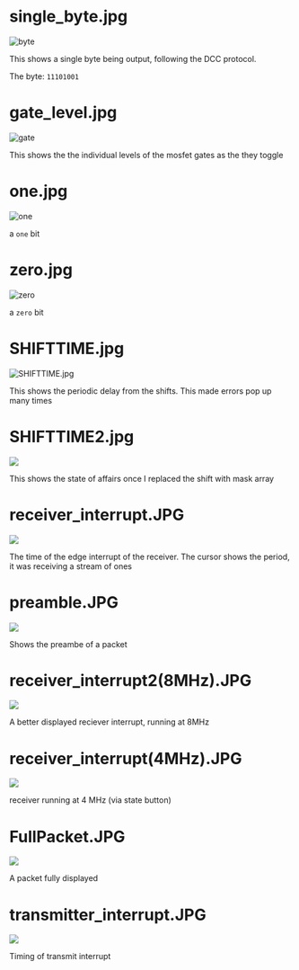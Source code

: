 # single_byte.jpg #

![byte](single_byte.JPG)

This shows a single byte being output, following the DCC protocol.

The byte: `11101001`

# gate_level.jpg #

![gate](gate_level.jpg)

This shows the the individual levels of the mosfet gates as the they toggle

# one.jpg #
![one](one.jpg)

a `one` bit

# zero.jpg #
![zero](zero.jpg)

a `zero` bit

# SHIFTTIME.jpg #
![SHIFTTIME.jpg](SHIFTTIME.jpg)

This shows the periodic delay from the shifts. This made errors pop up many times

# SHIFTTIME2.jpg #
![](SHIFTTIME2.jpg)

This shows the state of affairs once I replaced the shift with mask array

# receiver_interrupt.JPG #
![](receiver_interrupt.JPG)

The time of the edge interrupt of the receiver. The cursor shows the period, it was receiving a stream of ones

# preamble.JPG #
![](preamble.JPG)

Shows the preambe of a packet

# receiver_interrupt2(8MHz).JPG #
![](receiver_interrupt2(8MHz).JPG)

A better displayed reciever interrupt, running at 8MHz

# receiver_interrupt(4MHz).JPG #
![](receiver_interrupt(4MHz).JPG)

receiver running at 4 MHz (via state button)

# FullPacket.JPG #
![](FullPacket.JPG)

A packet fully displayed

# transmitter_interrupt.JPG #
![](transmitter_interrupt.JPG)

Timing of transmit interrupt

